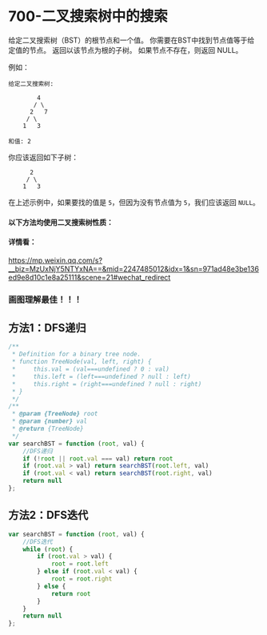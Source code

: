 # 700-二叉搜索树中的搜索

给定二叉搜索树（BST）的根节点和一个值。 你需要在BST中找到节点值等于给定值的节点。 返回以该节点为根的子树。 如果节点不存在，则返回 NULL。

例如：

```
给定二叉搜索树:

        4
       / \
      2   7
     / \
    1   3

和值: 2
```

你应该返回如下子树：

```
      2     
     / \   
    1   3
```

在上述示例中，如果要找的值是 `5`，但因为没有节点值为 `5`，我们应该返回 `NULL`。



#### 以下方法均使用二叉搜索树性质：

#### 详情看：

https://mp.weixin.qq.com/s?__biz=MzUxNjY5NTYxNA==&mid=2247485012&idx=1&sn=971ad48e3be136ed9e8d10c1e8a25111&scene=21#wechat_redirect

### 画图理解最佳！！！

## 方法1：DFS递归

```js
/**
 * Definition for a binary tree node.
 * function TreeNode(val, left, right) {
 *     this.val = (val===undefined ? 0 : val)
 *     this.left = (left===undefined ? null : left)
 *     this.right = (right===undefined ? null : right)
 * }
 */
/**
 * @param {TreeNode} root
 * @param {number} val
 * @return {TreeNode}
 */
var searchBST = function (root, val) {
    //DFS递归
    if (!root || root.val === val) return root
    if (root.val > val) return searchBST(root.left, val)
    if (root.val < val) return searchBST(root.right, val)
    return null
};
```



## 方法2：DFS迭代

```js
var searchBST = function (root, val) {
    //DFS迭代
    while (root) {
        if (root.val > val) {
            root = root.left
        } else if (root.val < val) {
            root = root.right
        } else {
            return root
        }
    }
    return null
};
```



